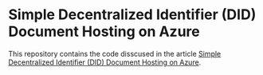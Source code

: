 # Simple Decentralized Identifier (DID) Document Hosting on Azure
This repository contains the code disscused in the article [Simple Decentralized Identifier (DID) Document Hosting on Azure](https://medium.com/microsoftazure/simple-decentralized-identifier-did-document-hosting-on-azure-ec8b5b139d1).
